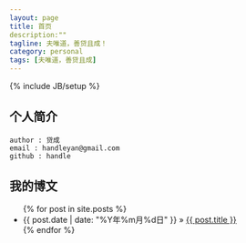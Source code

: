 ```yaml
---
layout: page
title: 首页
description:""
tagline: 夫唯道，善贷且成！
category: personal
tags: [夫唯道，善贷且成]
---
```

{% include JB/setup %}

## 个人简介
    
    author : 贷成
    email : handleyan@gmail.com
    github : handle
    
## 我的博文

<ul class="posts">
  {% for post in site.posts %}
    <li><span>{{ post.date | date: "%Y年%m月%d日" }}</span> &raquo; <a href="{{ BASE_PATH }}{{ post.url }}">{{ post.title }}</a></li>
  {% endfor %}
</ul>
